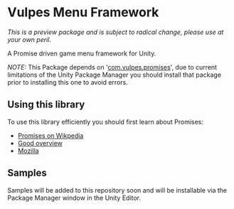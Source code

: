 # Vulpes Menu Framework

*This is a preview package and is subject to radical change, please use at your own peril.*

A Promise driven game menu framework for Unity.

*NOTE:* This Package depends on '[com.vulpes.promises](https://github.com/VulpesSoftware/com.vulpes.promises.git#1.0.0)', due to current limitations of the Unity Package Manager you should install that package prior to installing this one to avoid errors.

## Using this library

To use this library efficiently you should first learn about Promises:

- [Promises on Wikpedia](http://en.wikipedia.org/wiki/Futures_and_promises)
- [Good overview](https://www.promisejs.org/)
- [Mozilla](https://developer.mozilla.org/en/docs/Web/JavaScript/Reference/Global_Objects/Promise)

## Samples

Samples will be added to this repository soon and will be installable via the Package Manager window in the Unity Editor.